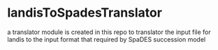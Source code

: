# landisToSpadesTranslator
a translator module is created in this repo to translator the input file for landis to the input format that required by SpaDES succession model
